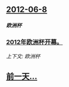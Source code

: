 ## [2012-06-8](/news/2012/06/8/index.md)

##### 欧洲杯
### [ 2012年欧洲杯开幕。](/news/2012/06/8/2012年欧洲杯开幕.md)
_上下文: 欧洲杯_

## [前一天...](/news/2012/06/7/index.md)


